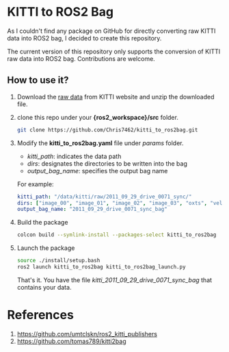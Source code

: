 # KITTI to ROS2 Bag
As I couldn't find any package on GitHub for directly converting raw KITTI data into ROS2 bag, I decided to create this repository.

The current version of this repository only supports the conversion of KITTI raw data into ROS2 bag. Contributions are welcome.

## How to use it?
1. Download the [raw data](https://www.cvlibs.net/datasets/kitti/raw_data.php) from KITTI website and unzip the downloaded file.
2. clone this repo under your **{ros2_workspace}/src** folder.
    ```bash
    git clone https://github.com/Chris7462/kitti_to_ros2bag.git
    ```
3. Modify the **kitti_to_ros2bag.yaml** file under *params* folder.
    * *kitti_path*: indicates the data path
    * *dirs*: designates the directories to be written into the bag
    * *output_bag_name*: specifies the output bag name

    For example:

    ```yaml
    kitti_path: "/data/kitti/raw/2011_09_29_drive_0071_sync/"
    dirs: ["image_00", "image_01", "image_02", "image_03", "oxts", "velodyne_points"]
    output_bag_name: "2011_09_29_drive_0071_sync_bag"
    ```
4. Build the package
    ```bash
    colcon build --symlink-install --packages-select kitti_to_ros2bag
    ```
5. Launch the package
    ```bash
    source ./install/setup.bash
    ros2 launch kitti_to_ros2bag kitti_to_ros2bag_launch.py
    ```
    That's it. You have the file *kitti_2011_09_29_drive_0071_sync_bag* that contains your data.

# References
1. https://github.com/umtclskn/ros2_kitti_publishers
2. https://github.com/tomas789/kitti2bag

